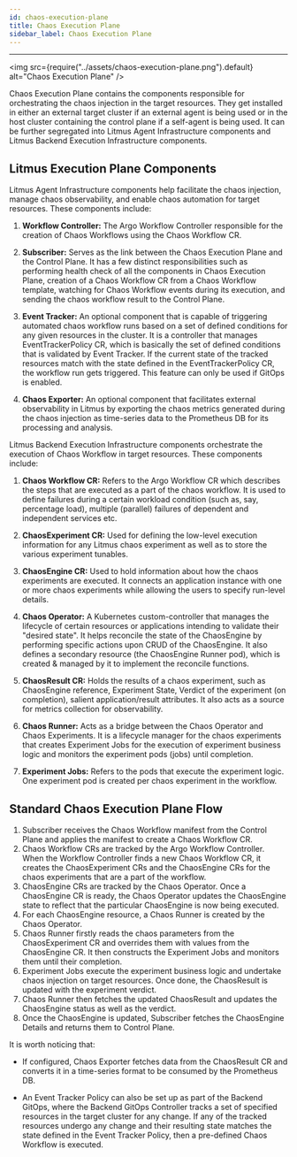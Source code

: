 ```yaml
---
id: chaos-execution-plane
title: Chaos Execution Plane
sidebar_label: Chaos Execution Plane
---
```


---

<img src={require("../assets/chaos-execution-plane.png").default} alt="Chaos Execution Plane" />

Chaos Execution Plane contains the components responsible for orchestrating the chaos injection in the target resources. They get installed in either an external target cluster if an external agent is being used or in the host cluster containing the control plane if a self-agent is being used. It can be further segregated into Litmus Agent Infrastructure components and Litmus Backend Execution Infrastructure components. 

## Litmus Execution Plane Components

Litmus Agent Infrastructure components help facilitate the chaos injection, manage chaos observability, and enable chaos automation for target resources. These components include:

1. **Workflow Controller:** The Argo Workflow Controller responsible for the creation of Chaos Workflows using the Chaos Workflow CR.

2. **Subscriber:** Serves as the link between the Chaos Execution Plane and the Control Plane. It has a few distinct responsibilities such as performing health check of all the components in Chaos Execution Plane, creation of a Chaos Workflow CR from a Chaos Workflow template, watching for Chaos Workflow events during its execution, and sending the chaos workflow result to the Control Plane. 

3. **Event Tracker:** An optional component that is capable of triggering automated chaos workflow runs based on a set of defined conditions for any given resources in the cluster. It is a controller that manages EventTrackerPolicy CR, which is basically the set of defined conditions that is validated by Event Tracker. If the current state of the tracked resources match with the state defined in the EventTrackerPolicy CR, the workflow run gets triggered. This feature can only be used if GitOps is enabled.

4. **Chaos Exporter:** An optional component that facilitates external observability in Litmus by exporting the chaos metrics generated during the chaos injection as time-series data to the Prometheus DB for its processing and analysis.


Litmus Backend Execution Infrastructure components orchestrate the execution of Chaos Workflow in target resources. These components include:

1. **Chaos Workflow CR:** Refers to the Argo Workflow CR which describes the steps that are executed as a part of the chaos workflow. It is used to define failures during a certain workload condition (such as, say, percentage load), multiple (parallel) failures of dependent and independent services etc.

2. **ChaosExperiment CR:** Used for defining the low-level execution information for any Litmus chaos experiment as well as to store the various experiment tunables.

3. **ChaosEngine CR:** Used to hold information about how the chaos experiments are executed. It connects an application instance with one or more chaos experiments while allowing the users to specify run-level details.

4. **Chaos Operator:** A Kubernetes custom-controller that manages the lifecycle of certain resources or applications intending to validate their "desired state". It helps reconcile the state of the ChaosEngine by performing specific actions upon CRUD of the ChaosEngine. It also defines a secondary resource (the ChaosEngine Runner pod), which is created & managed by it to implement the reconcile functions.

5. **ChaosResult CR:** Holds the results of a chaos experiment, such as ChaosEngine reference, Experiment State, Verdict of the experiment (on completion), salient application/result attributes. It also acts as a source for metrics collection for observability.

6. **Chaos Runner:** Acts as a bridge between the Chaos Operator and Chaos Experiments. It is a lifecycle manager for the chaos experiments that creates Experiment Jobs for the execution of experiment business logic and monitors the experiment pods (jobs) until completion.

7. **Experiment Jobs:** Refers to the pods that execute the experiment logic. One experiment pod is created per chaos experiment in the workflow.

## Standard Chaos Execution Plane Flow

1. Subscriber receives the Chaos Workflow manifest from the Control Plane and applies the manifest to create a Chaos Workflow CR.
2. Chaos Workflow CRs are tracked by the Argo Workflow Controller. When the Workflow Controller finds a new Chaos Workflow CR, it creates the ChaosExperiment CRs and the ChaosEngine CRs for the chaos experiments that are a part of the workflow.
3. ChaosEngine CRs are tracked by the Chaos Operator. Once a ChaosEngine CR is ready, the Chaos Operator updates the ChaosEngine state to reflect that the particular ChaosEngine is now being executed.
4. For each ChaosEngine resource, a Chaos Runner is created by the Chaos Operator.
5. Chaos Runner firstly reads the chaos parameters from the ChaosExperiment CR and overrides them with values from the ChaosEngine CR. It then constructs the Experiment Jobs and monitors them until their completion.
6. Experiment Jobs execute the experiment business logic and undertake chaos injection on target resources. Once done, the ChaosResult is updated with the experiment verdict.
7. Chaos Runner then fetches the updated ChaosResult and updates the ChaosEngine status as well as the verdict.
8. Once the ChaosEngine is updated, Subscriber fetches the ChaosEngine Details and returns them to Control Plane.

It is worth noticing that:
- If configured, Chaos Exporter fetches data from the ChaosResult CR and converts it in a time-series format to be consumed by the Prometheus DB. 

- An Event Tracker Policy can also be set up as part of the Backend GitOps, where the Backend GitOps Controller tracks a set of specified resources in the target cluster for any change. If any of the tracked resources undergo any change and their resulting state matches the state defined in the Event Tracker Policy, then a pre-defined Chaos Workflow is executed.
